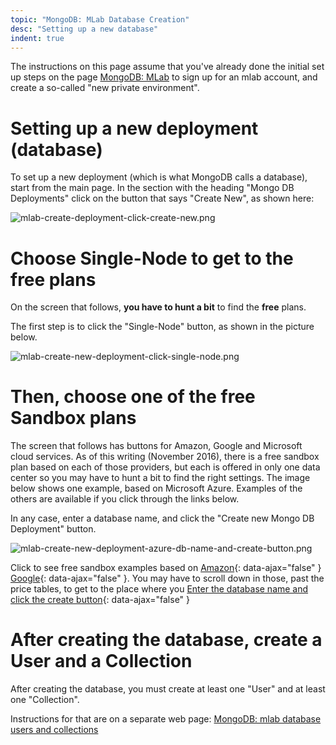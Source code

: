 ```yaml
---
topic: "MongoDB: MLab Database Creation"
desc: "Setting up a new database"
indent: true
---
```


<div style="display:none;">
https://pconrad-webapps.github.io/topics/mongodb_mlab_databases
</div>

The instructions on this page assume that you've already done the initial set up steps on the page [MongoDB: MLab](/topics/mongodb_mlab/)
to sign up for an mlab account, and create a so-called "new private environment".

# Setting up a new deployment (database)

To set up a new deployment (which is what MongoDB calls a database), start from the main page.  In the section with the heading "Mongo DB Deployments" click on the button that says "Create New", as shown here:

![mlab-create-deployment-click-create-new.png](mlab-create-deployment-click-create-new.png)


# Choose Single-Node to get to the free plans

On the screen that follows, <b>you have to hunt a bit</b> to find the <b>free</b> plans.

The first step is to click the "Single-Node" button, as shown in the picture below.

![mlab-create-new-deployment-click-single-node.png](mlab-create-new-deployment-click-single-node.png)

# Then, choose one of the free Sandbox plans

The screen that follows has buttons for Amazon, Google and Microsoft cloud services.  As of this writing (November 2016), there is a free sandbox plan based on each of those providers, but each is offered in only one data center so you may have to hunt a bit to find the right settings.  The image below shows one example, based on Microsoft Azure.   Examples of the others are available if you click through the links below.

In any case, enter a database name, and click the "Create new Mongo DB Deployment" button.

![mlab-create-new-deployment-azure-db-name-and-create-button.png](mlab-create-new-deployment-azure-db-name-and-create-button.png)

Click to see free sandbox examples based on [Amazon](mlab-create-new-deployment-amazon-sandbox.png){: data-ajax="false" }  [Google](mlab-create-new-deployment-google-sandbox.png){: data-ajax="false" }.  You may have to scroll down in those, past the price tables, to get to the place where you [Enter the database name and click the create button](mlab-create-new-deployment-scroll-down-to-db-name-and-create-button.png){: data-ajax="false" }

# After creating the database, create a User and a Collection

After creating the database, you must create at least one "User" and at least one "Collection".

Instructions for that are on a separate web page: [MongoDB: mlab database users and collections](/topics/mongodb_mlab_database_users_and_collections/)

